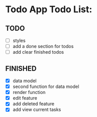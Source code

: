 # Todo App Todo List:

## TODO

-   [ ] styles
-   [ ] add a done section for todos
-   [ ] add clear finished todos

## FINISHED

-   [x] data model
-   [x] second function for data model
-   [x] render function
-   [x] edit feature
-   [x] add deleted feature
-   [x] add view current tasks
